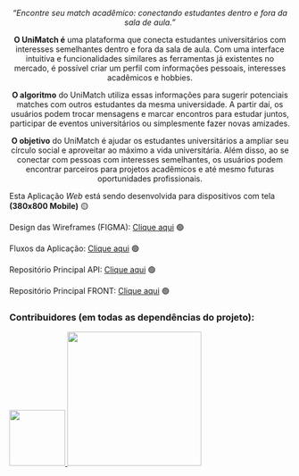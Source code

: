 <div align="center">
  
_“Encontre seu match acadêmico: conectando estudantes dentro e 
fora da sala de aula.”_
  
<strong> O UniMatch é</strong> uma plataforma que conecta estudantes universitários com 
interesses semelhantes dentro e fora da sala de aula. Com uma interface intuitiva e 
funcionalidades similares as ferramentas já existentes no mercado, é possível criar um perfil com informações 
pessoais, interesses acadêmicos e hobbies. 
  
<strong> O algoritmo</strong> do UniMatch utiliza essas informações para sugerir potenciais matches 
com outros estudantes da mesma universidade. A partir daí, os usuários podem trocar 
mensagens e marcar encontros para estudar juntos, participar de eventos 
universitários ou simplesmente fazer novas amizades.
  
<strong> O objetivo</strong> do UniMatch é ajudar os estudantes universitários a ampliar seu círculo 
social e aproveitar ao máximo a vida universitária. Além disso, ao se conectar com 
pessoas com interesses semelhantes, os usuários podem encontrar parceiros para 
projetos acadêmicos e até mesmo futuras oportunidades profissionais. 
  
</div>

Esta Aplicação *Web* está sendo desenvolvida para dispositivos com tela **(380x800 Mobile)** 🟡

Design das Wireframes (FIGMA): <a href="https://www.figma.com/file/vdgJqeTlBXJYXx35ed9ZYC/Match-App?type=design&node-id=0%3A1&t=2QPbog0MAznD5Xv0-1">Clique aqui</a> 🟢

Fluxos da Aplicação: <a href="https://miro.com/app/board/uXjVMGbhsqo=/?share_link_id=488852523176">Clique aqui</a> 🟢

Repositório Principal API: <a href="https://github.com/Juanpi92/api_uva_match">Clique aqui</a> 🟢

Repositório Principal FRONT: <a href="https://github.com/plfmoura/match-app">Clique aqui</a> 🟢

### Contribuidores (em todas as dependências do projeto): 

<a href="https://github.com/plfmoura/app-match/graphs/contributors">
<img src="https://contrib.rocks/image?repo=plfmoura/app-match" width="100px" />
<img src="https://contrib.rocks/image?repo=Juanpi92/api_match" width="240px"/> 
</a>

